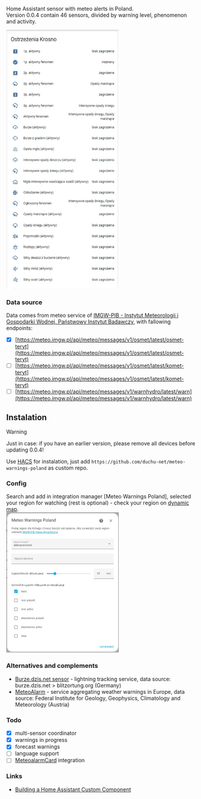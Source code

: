 Home Assistant sensor with meteo alerts in Poland.  
Version 0.0.4 contain 46 sensors, divided by warning level, phenomenon and activity.  
  
[<img src="https://github.com/duchu-net/meteo-warnings-poland/blob/0.0.4/docs/0.0.4-dashboard.jpg" width="300" />](https://github.com/duchu-net/meteo-warnings-poland/blob/0.0.4/docs/0.0.4-dashboard.jpg)
  

### Data source

Data comes from meteo service of [IMGW-PIB - Instytut Meteorologii i Gospodarki Wodnej, Państwowy Instytut Badawczy](https://meteo.imgw.pl/dyn/), with fallowing endpoints:

- [x] [https://meteo.imgw.pl/api/meteo/messages/v1/osmet/latest/osmet-teryt](https://meteo.imgw.pl/api/meteo/messages/v1/osmet/latest/osmet-teryt)
- [ ] [https://meteo.imgw.pl/api/meteo/messages/v1/osmet/latest/komet-teryt](https://meteo.imgw.pl/api/meteo/messages/v1/osmet/latest/komet-teryt)
- [ ] [https://meteo.imgw.pl/api/meteo/messages/v1/warnhydro/latest/warn](https://meteo.imgw.pl/api/meteo/messages/v1/warnhydro/latest/warn)

## Instalation
> [!WARNING]  
> Just in case: if you have an earlier version, please remove all devices before updating 0.0.4!  
  
Use [HACS](https://github.com/hacs/integration) for instalation, just add `https://github.com/duchu-net/meteo-warnings-poland` as custom repo.

### Config

Search and add in integration manager [Meteo Warnings Poland], selected your region for watching (rest is optional) - check your region on [dynamic map](https://meteo.imgw.pl/dyn/).   
[<img src="https://github.com/duchu-net/meteo-warnings-poland/blob/0.0.4/docs/0.0.4-config.jpg" width="300" />](https://github.com/duchu-net/meteo-warnings-poland/blob/0.0.4/docs/0.0.4-config.jpg)  
  
### Alternatives and complements

- [Burze.dzis.net sensor](https://github.com/PiotrMachowski/Home-Assistant-custom-components-Burze.dzis.net) - lightning tracking service, data source: burze.dzis.net > blitzortung.org (Germany)
- [MeteoAlarm](https://www.home-assistant.io/integrations/meteoalarm/) - service aggregating weather warnings in Europe, data source: Federal Institute for Geology, Geophysics, Climatology and Meteorology (Austria)

### Todo

- [x] multi-sensor coordinator
- [x] warnings in progress
- [x] forecast warnings
- [ ] language support
- [ ] [MeteoalarmCard](https://github.com/MrBartusek/MeteoalarmCard/tree/master) integration

### Links

- [Building a Home Assistant Custom Component](https://aarongodfrey.dev/home%20automation/building_a_home_assistant_custom_component_part_1/)
